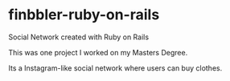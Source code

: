 # finbbler-ruby-on-rails
Social Network created with Ruby on Rails


This was one project I worked on my Masters Degree.


Its a Instagram-like social network where users can buy clothes.
